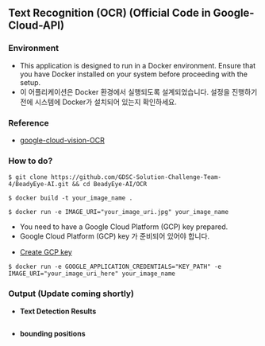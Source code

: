 ## Text Recognition (OCR) (Official Code in Google-Cloud-API)

### Environment
- This application is designed to run in a Docker environment. Ensure that you have Docker installed on your system before proceeding with the setup.
- 이 어플리케이션은 Docker 환경에서 실행되도록 설계되었습니다. 설정을 진행하기 전에 시스템에 Docker가 설치되어 있는지 확인하세요.




### Reference
- <a href='https://cloud.google.com/vision/docs/ocr?hl=ko#vision_text_detection_gcs-python'>google-cloud-vision-OCR</a>



### How to do?

```
$ git clone https://github.com/GDSC-Solution-Challenge-Team-4/BeadyEye-AI.git && cd BeadyEye-AI/OCR
```
```
$ docker build -t your_image_name .
```
```
$ docker run -e IMAGE_URI="your_image_uri.jpg" your_image_name
```
* You need to have a Google Cloud Platform (GCP) key prepared.
* Google Cloud Platform (GCP) key 가 준비되어 있어야 합니다.
- <a href = 'https://cloud.google.com/iam/docs/keys-create-delete?hl=ko'>Create GCP key</a>
```
$ docker run -e GOOGLE_APPLICATION_CREDENTIALS="KEY_PATH" -e IMAGE_URI="your_image_uri_here" your_image_name
```




### Output  (Update coming shortly)

- **Text Detection Results**

<img src=''></src>


- **bounding positions**

<img src=''></img>


